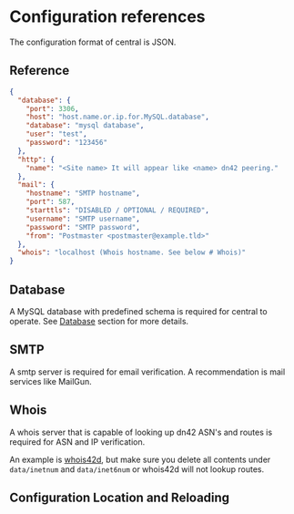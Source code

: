 # Configuration references

The configuration format of central is JSON.

## Reference

```json
{
  "database": {
    "port": 3306,
    "host": "host.name.or.ip.for.MySQL.database",
    "database": "mysql database",
    "user": "test",
    "password": "123456"
  },
  "http": {
    "name": "<Site name> It will appear like <name> dn42 peering."
  },
  "mail": {
    "hostname": "SMTP hostname",
    "port": 587,
    "starttls": "DISABLED / OPTIONAL / REQUIRED",
    "username": "SMTP username",
    "password": "SMTP password",
    "from": "Postmaster <postmaster@example.tld>"
  },
  "whois": "localhost (Whois hostname. See below # Whois)"
}
```

## Database

A MySQL database with predefined schema is required for central to operate. See [Database](Database.md) section for more details.

## SMTP

A smtp server is required for email verification. A recommendation is mail services like MailGun.

## Whois

A whois server that is capable of looking up dn42 ASN's and routes is required for ASN and IP verification.

An example is [whois42d](https://github.com/Mic92/whois42d), but make sure you delete all contents under `data/inetnum` and `data/inet6num` or whois42d will not lookup routes.

## Configuration Location and Reloading


